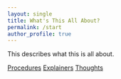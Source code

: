 ```yaml
---
layout: single
title: What's This All About?
permalink: /start
author_profile: true
---
```

This describes what this is all about.

[Procedures](/procedures)
[Explainers](/explainers)
[Thoughts](/thoughts)